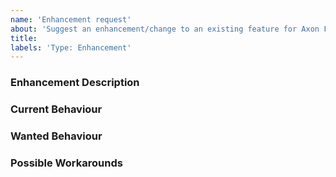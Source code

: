 ```yaml
---
name: 'Enhancement request'
about: 'Suggest an enhancement/change to an existing feature for Axon Framework'
title:
labels: 'Type: Enhancement'
---
```


<!-- Please use markdown (https://guides.github.com/features/mastering-markdown/) semantics throughout the enhancement description. -->

### Enhancement Description

<!-- Please provide a description of the feature you envision. -->

### Current Behaviour

<!-- Please share the current behaviour of Axon Framework around this topic, if applicable. -->

### Wanted Behaviour

<!-- Please described the desired outcome through Axon Framework around the suggested enhancement. -->

### Possible Workarounds

<!-- If applicable, share any workarounds for the described enhancement. -->
